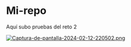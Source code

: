 # Mi-repo

Aquí subo pruebas del reto 2

[![Captura-de-pantalla-2024-02-12-220502.png](https://i.postimg.cc/pdjSfmD4/Captura-de-pantalla-2024-02-12-220502.png)](https://postimg.cc/7CxXDYtn)
